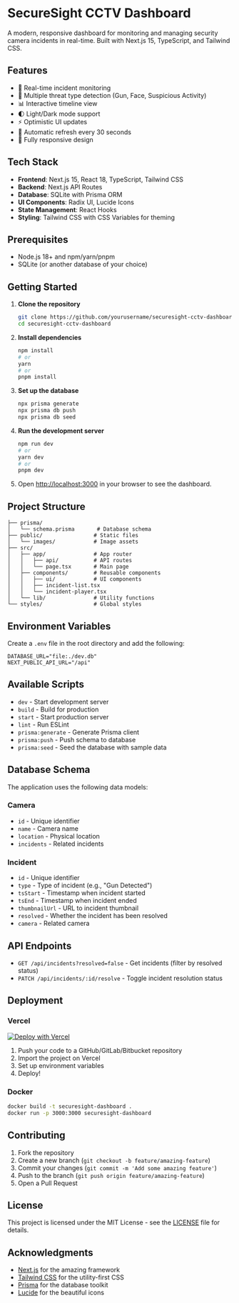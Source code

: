 # SecureSight CCTV Dashboard

A modern, responsive dashboard for monitoring and managing security camera incidents in real-time. Built with Next.js 15, TypeScript, and Tailwind CSS.

## Features

- 🎥 Real-time incident monitoring
- 🚨 Multiple threat type detection (Gun, Face, Suspicious Activity)
- 📊 Interactive timeline view
- 🌓 Light/Dark mode support
- ⚡ Optimistic UI updates
- 🔄 Automatic refresh every 30 seconds
- 📱 Fully responsive design

## Tech Stack

- **Frontend**: Next.js 15, React 18, TypeScript, Tailwind CSS
- **Backend**: Next.js API Routes
- **Database**: SQLite with Prisma ORM
- **UI Components**: Radix UI, Lucide Icons
- **State Management**: React Hooks
- **Styling**: Tailwind CSS with CSS Variables for theming

## Prerequisites

- Node.js 18+ and npm/yarn/pnpm
- SQLite (or another database of your choice)

## Getting Started

1. **Clone the repository**
   ```bash
   git clone https://github.com/yourusername/securesight-cctv-dashboard.git
   cd securesight-cctv-dashboard
   ```

2. **Install dependencies**
   ```bash
   npm install
   # or
   yarn
   # or
   pnpm install
   ```

3. **Set up the database**
   ```bash
   npx prisma generate
   npx prisma db push
   npx prisma db seed
   ```

4. **Run the development server**
   ```bash
   npm run dev
   # or
   yarn dev
   # or
   pnpm dev
   ```

5. Open [http://localhost:3000](http://localhost:3000) in your browser to see the dashboard.

## Project Structure

```
├── prisma/
│   └── schema.prisma       # Database schema
├── public/                # Static files
│   └── images/            # Image assets
├── src/
│   ├── app/               # App router
│   │   ├── api/           # API routes
│   │   └── page.tsx       # Main page
│   ├── components/        # Reusable components
│   │   ├── ui/            # UI components
│   │   ├── incident-list.tsx
│   │   └── incident-player.tsx
│   └── lib/               # Utility functions
└── styles/                # Global styles
```

## Environment Variables

Create a `.env` file in the root directory and add the following:

```env
DATABASE_URL="file:./dev.db"
NEXT_PUBLIC_API_URL="/api"
```

## Available Scripts

- `dev` - Start development server
- `build` - Build for production
- `start` - Start production server
- `lint` - Run ESLint
- `prisma:generate` - Generate Prisma client
- `prisma:push` - Push schema to database
- `prisma:seed` - Seed the database with sample data

## Database Schema

The application uses the following data models:

### Camera
- `id` - Unique identifier
- `name` - Camera name
- `location` - Physical location
- `incidents` - Related incidents

### Incident
- `id` - Unique identifier
- `type` - Type of incident (e.g., "Gun Detected")
- `tsStart` - Timestamp when incident started
- `tsEnd` - Timestamp when incident ended
- `thumbnailUrl` - URL to incident thumbnail
- `resolved` - Whether the incident has been resolved
- `camera` - Related camera

## API Endpoints

- `GET /api/incidents?resolved=false` - Get incidents (filter by resolved status)
- `PATCH /api/incidents/:id/resolve` - Toggle incident resolution status

## Deployment

### Vercel

[![Deploy with Vercel](https://vercel.com/button)](https://vercel.com/new/clone?repository-url=https%3A%2F%2Fgithub.com%2Fyourusername%2Fsecuresight-cctv-dashboard)

1. Push your code to a GitHub/GitLab/Bitbucket repository
2. Import the project on Vercel
3. Set up environment variables
4. Deploy!

### Docker

```bash
docker build -t securesight-dashboard .
docker run -p 3000:3000 securesight-dashboard
```

## Contributing

1. Fork the repository
2. Create a new branch (`git checkout -b feature/amazing-feature`)
3. Commit your changes (`git commit -m 'Add some amazing feature'`)
4. Push to the branch (`git push origin feature/amazing-feature`)
5. Open a Pull Request

## License

This project is licensed under the MIT License - see the [LICENSE](LICENSE) file for details.

## Acknowledgments

- [Next.js](https://nextjs.org/) for the amazing framework
- [Tailwind CSS](https://tailwindcss.com/) for the utility-first CSS
- [Prisma](https://www.prisma.io/) for the database toolkit
- [Lucide](https://lucide.dev/) for the beautiful icons
